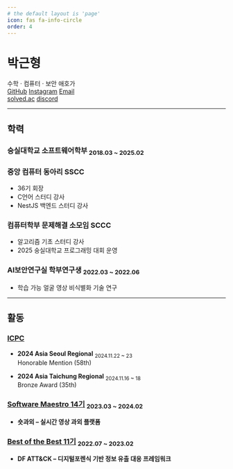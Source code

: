 ```yaml
---
# the default layout is 'page'
icon: fas fa-info-circle
order: 4
---
```


# 박근형

수학 · 컴퓨터 · 보안 애호가  
[<i class="fab fa-github"></i> GitHub](https://github.com/w8385) [<i class="fab fa-instagram"></i> Instagram](https://instagram.com/w8385_) [<i class="fa-solid fa-envelope"></i> Email](mailto:me@w8385.dev)   
[<i class="fas fa-code"></i> solved.ac](https://solved.ac/profile/w8385) [<i class="fa-brands fa-discord"></i> discord](https://discord.com/users/308197808052371457)

---

## 학력

### 숭실대학교 소프트웨어학부 <sub>2018.03 ~ 2025.02</sub>

### 중앙 컴퓨터 동아리 SSCC

- 36기 회장
- C언어 스터디 강사
- NestJS 백엔드 스터디 강사

### 컴퓨터학부 문제해결 소모임 SCCC

- 알고리즘 기초 스터디 강사
- 2025 숭실대학교 프로그래밍 대회 운영

### AI보안연구실 학부연구생 <sub>2022.03 ~ 2022.06</sub>

- 학습 가능 얼굴 영상 비식별화 기술 연구

---

## 활동

### [ICPC](https://icpc.global/)

- **2024 Asia Seoul Regional** <sub>2024.11.22 ~ 23</sub>  
  Honorable Mention (58th)

- **2024 Asia Taichung Regional** <sub>2024.11.16 ~ 18</sub>  
  Bronze Award (35th)

### [Software Maestro 14기](https://www.swmaestro.org/sw/main/main.do) <sub>2023.03 ~ 2024.02</sub>

- **숏과외 – 실시간 영상 과외 플랫폼**

### [Best of the Best 11기](https://www.kitribob.kr/) <sub>2022.07 ~ 2023.02</sub>

- **DF ATT&CK – 디지털포렌식 기반 정보 유출 대응 프레임워크**
